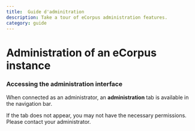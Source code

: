 ```yaml
---
title:  Guide d'adminitration
description: Take a tour of eCorpus administration features.
category: guide
---
```


# Administration of an eCorpus instance

### Accessing the administration interface

When connected as an administrator, an <b>administration</b> tab is available in the navigation bar.

If the tab does not appear, you may not have the necessary permissions. Please contact your administrator.





